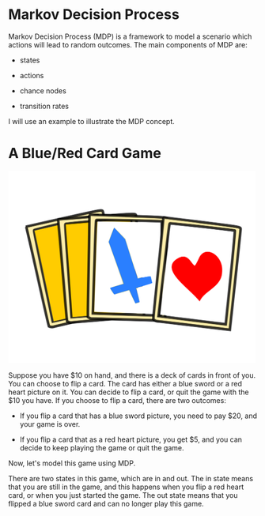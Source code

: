 # Markov Decision Process

Markov Decision Process (MDP) is a framework to model a scenario which actions will lead to random outcomes. The main components of MDP are:

- states

- actions

- chance nodes

- transition rates

I will use an example to illustrate the MDP concept.

# A Blue/Red Card Game

<img src="docs/imgs/card.svg" width="500" />

Suppose you have $10 on hand, and there is a deck of cards in front of you. You can choose to flip a card. The card has either a blue sword or a red heart picture on it. You can decide to flip a card, or quit the game with the $10 you have. If you choose to flip a card, there are two outcomes:

- If you flip a card that has a blue sword picture, you need to pay $20, and your game is over. 

- If you flip a card that as a red heart picture, you get $5, and you can decide to keep playing the game or quit the game.

Now, let's model this game using MDP.

There are two states in this game, which are in and out. The in state means that you are still in the game, and this happens when you flip a red heart card, or when you just started the game. The out state means that you flipped a blue sword card and can no longer play this game.
